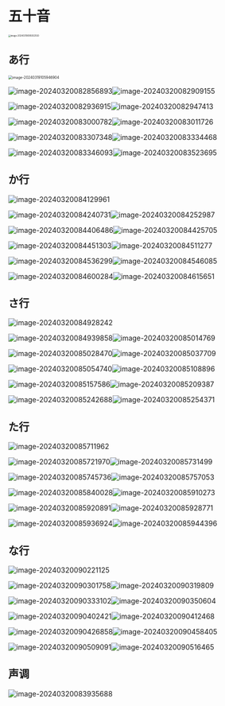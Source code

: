 # 五十音

<img src="./assets/image-20240319095932550.png" alt="image-20240319095932550" style="zoom:30%;" />

## あ行

<img src="./assets/image-20240319105946904.png" alt="image-20240319105946904" style="zoom:50%;" />

![image-20240320082856893](./assets/image-20240320082856893.png)![image-20240320082909155](./assets/image-20240320082909155.png)

![image-20240320082936915](./assets/image-20240320082936915.png)![image-20240320082947413](./assets/image-20240320082947413.png)

![image-20240320083000782](./assets/image-20240320083000782.png)![image-20240320083011726](./assets/image-20240320083011726.png)

![image-20240320083307348](./assets/image-20240320083307348.png)![image-20240320083334468](./assets/image-20240320083334468.png)

![image-20240320083346093](./assets/image-20240320083346093.png)![image-20240320083523695](./assets/image-20240320083523695.png)

## か行

![image-20240320084129961](./assets/image-20240320084129961.png)

![image-20240320084240731](./assets/image-20240320084240731.png)![image-20240320084252987](./assets/image-20240320084252987.png)

![image-20240320084406486](./assets/image-20240320084406486.png)![image-20240320084425705](./assets/image-20240320084425705.png)

![image-20240320084451303](./assets/image-20240320084451303.png)![image-20240320084511277](./assets/image-20240320084511277.png)

![image-20240320084536299](./assets/image-20240320084536299.png)![image-20240320084546085](./assets/image-20240320084546085.png)

![image-20240320084600284](./assets/image-20240320084600284.png)![image-20240320084615651](./assets/image-20240320084615651.png)

## さ行

![image-20240320084928242](./assets/image-20240320084928242.png)

![image-20240320084939858](./assets/image-20240320084939858.png)![image-20240320085014769](./assets/image-20240320085014769.png)

![image-20240320085028470](./assets/image-20240320085028470.png)![image-20240320085037709](./assets/image-20240320085037709.png)

![image-20240320085054740](./assets/image-20240320085054740.png)![image-20240320085108896](./assets/image-20240320085108896.png)

![image-20240320085157586](./assets/image-20240320085157586.png)![image-20240320085209387](./assets/image-20240320085209387.png)

![image-20240320085242688](./assets/image-20240320085242688.png)![image-20240320085254371](./assets/image-20240320085254371.png)

## た行

![image-20240320085711962](./assets/image-20240320085711962.png)

![image-20240320085721970](./assets/image-20240320085721970.png)![image-20240320085731499](./assets/image-20240320085731499.png)

![image-20240320085745736](./assets/image-20240320085745736.png)![image-20240320085757053](./assets/image-20240320085757053.png)

![image-20240320085840028](./assets/image-20240320085840028.png)![image-20240320085910273](./assets/image-20240320085910273.png)

![image-20240320085920891](./assets/image-20240320085920891.png)![image-20240320085928771](./assets/image-20240320085928771.png)

![image-20240320085936924](./assets/image-20240320085936924.png)![image-20240320085944396](./assets/image-20240320085944396.png)

## な行

![image-20240320090221125](./assets/image-20240320090221125.png)

![image-20240320090301758](./assets/image-20240320090301758.png)![image-20240320090319809](./assets/image-20240320090319809.png)

![image-20240320090333102](./assets/image-20240320090333102.png)![image-20240320090350604](./assets/image-20240320090350604.png)

![image-20240320090402421](./assets/image-20240320090402421.png)![image-20240320090412468](./assets/image-20240320090412468.png)

![image-20240320090426858](./assets/image-20240320090426858.png)![image-20240320090458405](./assets/image-20240320090458405.png)

![image-20240320090509091](./assets/image-20240320090509091.png)![image-20240320090516465](./assets/image-20240320090516465.png)

## 声调

![image-20240320083935688](./assets/image-20240320083935688.png)